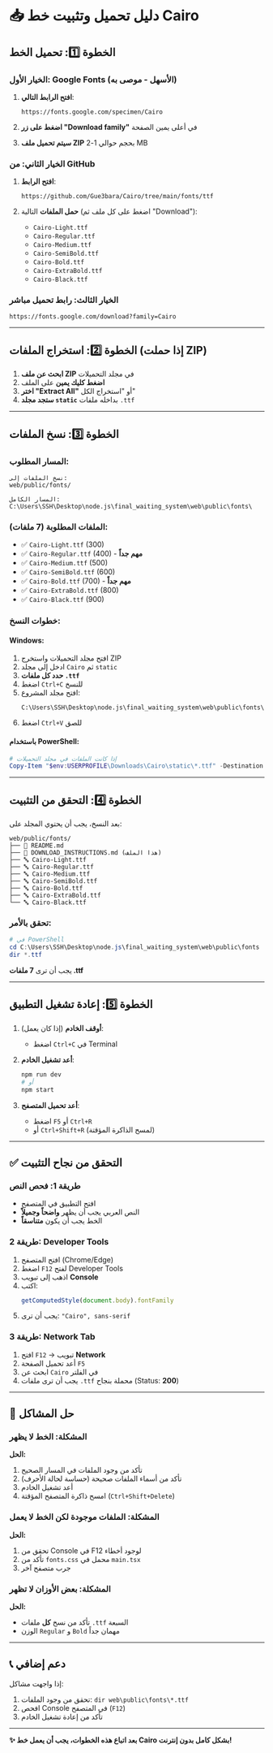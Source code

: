 # 📥 دليل تحميل وتثبيت خط Cairo

## الخطوة 1️⃣: تحميل الخط

### الخيار الأول: Google Fonts (الأسهل - موصى به)

1. **افتح الرابط التالي**:
   ```
   https://fonts.google.com/specimen/Cairo
   ```

2. **اضغط على زر "Download family"** في أعلى يمين الصفحة

3. **سيتم تحميل ملف ZIP** بحجم حوالي 1-2 MB

### الخيار الثاني: من GitHub

1. **افتح الرابط**:
   ```
   https://github.com/Gue3bara/Cairo/tree/main/fonts/ttf
   ```

2. **حمل الملفات** التالية (اضغط على كل ملف ثم "Download"):
   - `Cairo-Light.ttf`
   - `Cairo-Regular.ttf`
   - `Cairo-Medium.ttf`
   - `Cairo-SemiBold.ttf`
   - `Cairo-Bold.ttf`
   - `Cairo-ExtraBold.ttf`
   - `Cairo-Black.ttf`

### الخيار الثالث: رابط تحميل مباشر

```
https://fonts.google.com/download?family=Cairo
```

---

## الخطوة 2️⃣: استخراج الملفات (إذا حملت ZIP)

1. **ابحث عن ملف ZIP** في مجلد التحميلات
2. **اضغط كليك يمين** على الملف
3. **اختر "Extract All"** أو "استخراج الكل"
4. **ستجد مجلد `static`** بداخله ملفات `.ttf`

---

## الخطوة 3️⃣: نسخ الملفات

### المسار المطلوب:
```
نسخ الملفات إلى:
web/public/fonts/

المسار الكامل:
C:\Users\SSH\Desktop\node.js\final_waiting_system\web\public\fonts\
```

### الملفات المطلوبة (7 ملفات):
- ✅ `Cairo-Light.ttf`         (300)
- ✅ `Cairo-Regular.ttf`       (400) - **مهم جداً**
- ✅ `Cairo-Medium.ttf`        (500)
- ✅ `Cairo-SemiBold.ttf`      (600)
- ✅ `Cairo-Bold.ttf`          (700) - **مهم جداً**
- ✅ `Cairo-ExtraBold.ttf`     (800)
- ✅ `Cairo-Black.ttf`         (900)

### خطوات النسخ:

#### Windows:
1. افتح مجلد التحميلات واستخرج ZIP
2. ادخل إلى مجلد `Cairo` ثم `static`
3. **حدد كل ملفات `.ttf`**
4. اضغط `Ctrl+C` للنسخ
5. افتح مجلد المشروع:
   ```
   C:\Users\SSH\Desktop\node.js\final_waiting_system\web\public\fonts\
   ```
6. اضغط `Ctrl+V` للصق

#### باستخدام PowerShell:
```powershell
# إذا كانت الملفات في مجلد التحميلات
Copy-Item "$env:USERPROFILE\Downloads\Cairo\static\*.ttf" -Destination "C:\Users\SSH\Desktop\node.js\final_waiting_system\web\public\fonts\"
```

---

## الخطوة 4️⃣: التحقق من التثبيت

بعد النسخ، يجب أن يحتوي المجلد على:

```
web/public/fonts/
├── 📄 README.md
├── 📄 DOWNLOAD_INSTRUCTIONS.md (هذا الملف)
├── 🔤 Cairo-Light.ttf
├── 🔤 Cairo-Regular.ttf
├── 🔤 Cairo-Medium.ttf
├── 🔤 Cairo-SemiBold.ttf
├── 🔤 Cairo-Bold.ttf
├── 🔤 Cairo-ExtraBold.ttf
└── 🔤 Cairo-Black.ttf
```

### تحقق بالأمر:
```powershell
# في PowerShell
cd C:\Users\SSH\Desktop\node.js\final_waiting_system\web\public\fonts
dir *.ttf
```

يجب أن ترى **7 ملفات .ttf**

---

## الخطوة 5️⃣: إعادة تشغيل التطبيق

1. **أوقف الخادم** (إذا كان يعمل):
   - اضغط `Ctrl+C` في Terminal

2. **أعد تشغيل الخادم**:
   ```bash
   npm run dev
   # أو
   npm start
   ```

3. **أعد تحميل المتصفح**:
   - اضغط `F5` أو `Ctrl+R`
   - أو `Ctrl+Shift+R` (لمسح الذاكرة المؤقتة)

---

## ✅ التحقق من نجاح التثبيت

### طريقة 1: فحص النص
- افتح التطبيق في المتصفح
- النص العربي يجب أن يظهر **واضحاً وجميلاً**
- الخط يجب أن يكون **متناسقاً**

### طريقة 2: Developer Tools
1. افتح المتصفح (Chrome/Edge)
2. اضغط `F12` لفتح Developer Tools
3. اذهب إلى تبويب **Console**
4. اكتب:
   ```javascript
   getComputedStyle(document.body).fontFamily
   ```
5. يجب أن ترى: `"Cairo", sans-serif`

### طريقة 3: Network Tab
1. افتح `F12` → تبويب **Network**
2. أعد تحميل الصفحة `F5`
3. ابحث عن `Cairo` في الفلتر
4. يجب أن ترى ملفات `.ttf` محملة بنجاح (Status: **200**)

---

## 🚨 حل المشاكل

### المشكلة: الخط لا يظهر
**الحل:**
1. تأكد من وجود الملفات في المسار الصحيح
2. تأكد من أسماء الملفات صحيحة (حساسة لحالة الأحرف)
3. أعد تشغيل الخادم
4. امسح ذاكرة المتصفح المؤقتة (`Ctrl+Shift+Delete`)

### المشكلة: الملفات موجودة لكن الخط لا يعمل
**الحل:**
1. تحقق من Console في F12 لوجود أخطاء
2. تأكد من `fonts.css` محمل في `main.tsx`
3. جرب متصفح آخر

### المشكلة: بعض الأوزان لا تظهر
**الحل:**
- تأكد من نسخ **كل** ملفات `.ttf` السبعة
- الوزن `Regular` و `Bold` مهمان جداً

---

## 📞 دعم إضافي

إذا واجهت مشاكل:
1. تحقق من وجود الملفات: `dir web\public\fonts\*.ttf`
2. افحص Console في المتصفح (`F12`)
3. تأكد من إعادة تشغيل الخادم

---

**✨ بعد اتباع هذه الخطوات، يجب أن يعمل خط Cairo بشكل كامل بدون إنترنت!**

